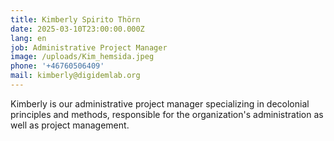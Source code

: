```yaml
---
title: Kimberly Spirito Thörn
date: 2025-03-10T23:00:00.000Z
lang: en
job: Administrative Project Manager
image: /uploads/Kim_hemsida.jpeg
phone: '+46760506409'
mail: kimberly@digidemlab.org
---
```


Kimberly is our administrative project manager specializing in decolonial principles and methods, responsible for the organization's administration as well as project management.
